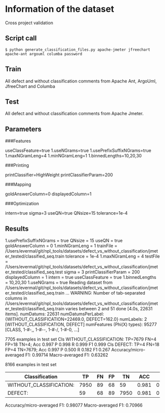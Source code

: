 # Information of the dataset
Cross project validation

## Script call

`$ python generate_classification_files.py apache-jmeter jfreechart apache-ant argouml columba password `

## Train 
All defect and without classification comments from Apache Ant, ArgoUml, JfreeChart and Columba

## Test

All defect and without classification comments from Apache Jmeter. 

## Parameters
###Features

useClassFeature=true
1.useNGrams=true
1.usePrefixSuffixNGrams=true
1.maxNGramLeng=4
1.minNGramLeng=1
1.binnedLengths=10,20,30

###Printing

printClassifier=HighWeight
printClassifierParam=200

###Mapping

goldAnswerColumn=0
displayedColumn=1

###Optimization

intern=true
sigma=3
useQN=true
QNsize=15
tolerance=1e-4

## Results
1.usePrefixSuffixNGrams = true
QNsize = 15
useQN = true
goldAnswerColumn = 0
1.minNGramLeng = 1
trainFile = /Users/evermal/git/npl_tools/datasets/defect_vs_without_classification/jmeter_tested/classified_seq.train
tolerance = 1e-4
1.maxNGramLeng = 4
testFile = /Users/evermal/git/npl_tools/datasets/defect_vs_without_classification/jmeter_tested/classified_seq.test
sigma = 3
printClassifierParam = 200
displayedColumn = 1
intern = true
useClassFeature = true
1.binnedLengths = 10,20,30
1.useNGrams = true
Reading dataset from /Users/evermal/git/npl_tools/datasets/defect_vs_without_classification/jmeter_tested/classified_seq.train ...
WARNING: Number of tab-separated columns in /Users/evermal/git/npl_tools/datasets/defect_vs_without_classification/jmeter_tested/classified_seq.train varies between 2 and 51
done [4.0s, 22631 items].
numDatums: 22631
numDatumsPerLabel: {WITHOUT_CLASSIFICATION=22469.0, DEFECT=162.0}
numLabels: 2 [WITHOUT_CLASSIFICATION, DEFECT]
numFeatures (Phi(X) types): 95277 [CLASS, 1-#-,, 1-#--, 1-#-/, 1-#-0, ...]

7705 examples in test set
Cls WITHOUT_CLASSIFICATION: TP=7679 FN=4 FP=18 TN=4; Acc 0.997 P 0.998 R 0.999 F1 0.999
Cls DEFECT: TP=4 FN=18 FP=4 TN=7679; Acc 0.997 P 0.500 R 0.182 F1 0.267
Accuracy/micro-averaged F1: 0.99714
Macro-averaged F1: 0.63262

8166 examples in test set

|Classification          | TP |FN |FP |TN  |ACC  | P   |  R  | F1  |
|------------------------|----|---|---|----|-----|-----|-----|-----|
|WITHOUT_CLASSIFICATION: |7950|89 |68 |59  |0.981|0.992|0.989|0.990|
|DEFECT:                 |59  |68 |89 |7950|0.981|0.399|0.465|0.429|

Accuracy/micro-averaged F1: 0.98077
Macro-averaged F1: 0.70966

